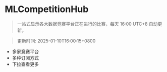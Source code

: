 # MLCompetitionHub

> 一站式显示各大数据竞赛平台正在进行的比赛，每天 16:00 UTC+8 自动更新。
  
> 更新时间: 2025-01-10T16:00:15+0800 

* 多家竞赛平台
* 多种订阅方式
* 下拉查看更多